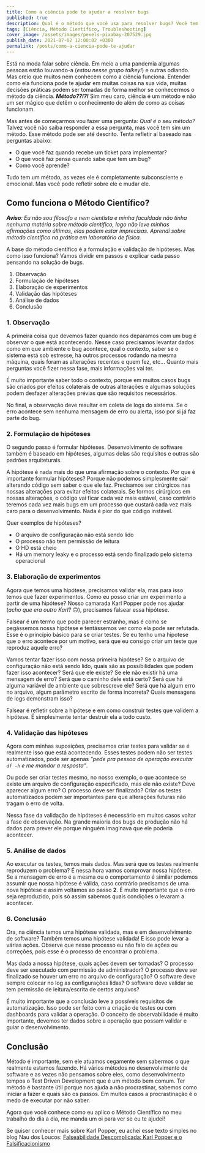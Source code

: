```yaml
---
title: Como a ciência pode te ajudar a resolver bugs
published: true
description: Qual é o método que você usa para resolver bugs? Você tem método?
tags: [Ciência, Método Científico, Troubleshooting]
cover_image: /assets/images/pexels-pixabay-207529.jpg
publish_date: 2021-07-02 12:00:02 +0300
permalink: /posts/como-a-ciencia-pode-te-ajudar
---
```


Está na moda falar sobre ciência. Em meio a uma pandemia algumas pessoas estão louvando-a (_estou nesse grupo talkey!_) e outras odiando. Mas creio que muitos nem conhecem como a ciência funciona. Entender como ela funciona pode te ajudar em muitas coisas na sua vida, muitas decisões práticas podem ser tomadas de forma melhor se conhecermos o método da ciência. **_Método??!?!_** Sim meu caro, ciência é um método e não um ser mágico que detêm o conhecimento do além de como as coisas funcionam.

Mas antes de começarmos vou fazer uma pergunta: _Qual é o seu método?_ Talvez você não saiba responder a essa pergunta, mas você tem sim um método. Esse método pode ser até descrito. Tenta refletir aí baseado nas perguntas abaixo:

* O que você faz quando recebe um ticket para implementar?
* O que você faz pensa quando sabe que tem um bug?
* Como você aprende?

Tudo tem um método, as vezes ele é completamente subconsciente e emocional. Mas você pode refletir sobre ele e mudar ele.

## Como funciona o Método Científico?

_**Aviso**: Eu não sou filosofo e nem cientista e minha faculdade não tinha nenhuma matéria sobre método científico, logo não leve minhas afirmações como últimas, elas podem estar imprecisas. Aprendi sobre método científico na prática em laboratório de física._

A base do método científico é a formulação e validação de hipóteses. Mas como isso funciona? Vamos dividir em passos e explicar cada passo pensando na solução de bugs.

1. Observação
2. Formulação de hipóteses
3. Elaboração de experimentos
4. Validação das hipóteses
5. Análise de dados
6. Conclusão

### 1. Observação

A primeira coisa que devemos fazer quando nos deparamos com um bug é observar o que está acontecendo. Nesse caso precisamos levantar dados como em que ambiente o bug acontece, qual o contexto, saber se o sistema está sob estresse, há outros processos rodando na mesma máquina, quais foram as alterações recentes e quem fez, etc... Quanto mais perguntas você fizer nessa fase, mais informações vai ter. 

É muito importante saber todo o contexto, porque em muitos casos bugs são criados por efeitos colaterais de outras alterações e algumas soluções podem desfazer alterações prévias que são requisitos necessários.

No final, a observação deve resultar em coleta de logs do sistema. Se o erro acontece sem nenhuma mensagem de erro ou alerta, isso por si já faz parte do bug.

### 2. Formulação de hipóteses

O segundo passo é formular hipóteses. Desenvolvimento de software também é baseado em hipóteses, algumas delas são requisitos e outras são padrões arquiteturais.

A hipótese é nada mais do que uma afirmação sobre o contexto. Por que é importante formular hipóteses? Porque não podemos simplesmente sair alterando código sem saber o que ele faz. Precisamos ser cirúrgicos nas nossas alterações para evitar efeitos colaterais. Se formos cirúrgicos em nossas alterações, o código vai ficar cada vez mais estável, caso contrário teremos cada vez mais bugs em um processo que custará cada vez mais caro para o desenvolvimento. Nada é pior do que código instável.

Quer exemplos de hipóteses?
* O arquivo de configuração não está sendo lido
* O processo não tem permissão de leitura
* O HD está cheio
* Há um memory leaky e o processo está sendo finalizado pelo sistema operacional

### 3. Elaboração de experimentos

Agora que temos uma hipótese, precisamos validar ela, mas para isso temos que fazer experimentos. Como eu posso criar um experimento a partir de uma hipótese? Nosso camarada Karl Popper pode nos ajudar (_acho que era outro Karl?_ 🙃), precisamos falsear essa hipótese.

Falsear é um termo que pode parecer estranho, mas é como se pegássemos nossa hipótese e tentássemos ver como ela pode ser refutada. Esse é o princípio básico para se criar testes. Se eu tenho uma hipotese que o erro acontece por um motivo, será que eu consigo criar um teste que reproduz aquele erro? 

Vamos tentar fazer isso com nossa primeira hipótese? Se o arquivo de configuração não está sendo lido, quais são as possibilidades que podem fazer isso acontecer? Será que ele existe? Se ele não existir há uma mensagem de erro? Será que o caminho dele está certo? Será que há alguma variável de ambiente que sobrescreve ele? Será que há algum erro no arquivo, algum parâmetro escrito de forma incorreta? Quais mensagens de logs demonstram isso?

Falsear é refletir sobre a hipótese e em como construir testes que validem a hipótese. É simplesmente tentar destruir ela a todo custo.

### 4. Validação das hipóteses

Agora com minhas suposições, precisamos criar testes para validar se é realmente isso que está acontecendo. Esses testes podem não ser testes automatizados, pode ser apenas _"pede pra pessoa de operação executar `df -h` e me mandar a resposta"_.

Ou pode ser criar testes mesmo, no nosso exemplo, o que acontece se existe um arquivo de configuração especificado, mas ele não existe? Deve aparecer algum erro? O processo deve ser finalizado? Criar os testes automatizados podem ser importantes para que alterações futuras não tragam o erro de volta.

Nessa fase da validação de hipóteses é necessário em muitos casos voltar a fase de observação. Na grande maioria dos bugs de produção não há dados para prever ele porque ninguém imaginava que ele poderia acontecer.

### 5. Análise de dados

Ao executar os testes, temos mais dados. Mas será que os testes realmente reproduzem o problema? É nessa hora vamos comprovar nossa hipótese. Se a mensagem de erro é a mesma ou o comportamento é similar podemos assumir que nossa hipótese é válida, caso contrário precisamos de uma nova hipótese e assim voltamos ao passo **2**. É muito importante que o erro seja reproduzido, pois só assim sabemos quais condições o levaram a acontecer.

### 6. Conclusão

Ora, na ciência temos uma hipótese validada, mas e em desenvolvimento de software? Também temos uma hipótese validada! E isso pode levar a várias ações. Observe que nesse processo eu não falo de ações ou correções, pois esse é o processo de encontrar o problema.

Mas dada a nossa hipótese, quais ações devem ser tomadas? O processo deve ser executado com permissão de administrador? O processo deve ser finalizado se houver um erro no arquivo de configuração? O software deve sempre colocar no log as configurações lidas? O software deve validar se tem permissão de leitura/escrita de certos arquivos?

É muito importante que a conclusão leve a possíveis requisitos de automatização. Isso pode ser feito com a criação de testes ou com dashboards para validar a operação. O conceito de observabilidade é muito importante, devemos ter dados sobre a operação que possam validar e guiar o desenvolvimento.

## Conclusão

Método é importante, sem ele atuamos cegamente sem sabermos o que realmente estamos fazendo. Há vários métodos no desenvolvimento de software e as vezes não pensamos sobre eles, como desenvolvimento tempos o Test Driven Development que é um método bem comum. Ter método é bastante útil porque nos ajuda a não procrastinar, sabemos como iniciar a fazer e quais são os passos. Em muitos casos a procrastinação é o medo de executar por não saber.

Agora que você conhece como eu aplico o Método Científico no meu trabalho do dia a dia, me manda um oi para ver se eu te ajudei!

Se quiser conhecer mais sobre Karl Popper, eu achei esse texto simples no blog Nau dos Loucos: [Falseabilidade Descomplicada: Karl Popper e o Falsificacionismo](https://naudosloucos.com.br/falseabilidade-descomplicada-karl-popper-e-o-falsificacionismo/)
